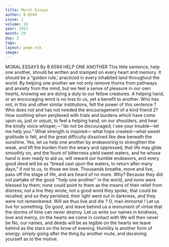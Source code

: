 ```yaml
---
title: Moral Essays
author: B-6594
issue: 1
volume: 10
year: 1913
month: 29
day: 2
tags:
layout: page.njk
image:
---
```

MORAL ESSAYS   By B 6594    HELP ONE ANOTHER    This little sentence, help one another, should be written and stamped on every heart and memory. It should be a “golden rule,’ practiced in every inhabited land throughout the world. By helping one another we not only remove thorns from pathways and anxiety from the mind, but we feel a sense of pleasure in our own hearts, knowing we are doing a duty to our fellow creatures. A helping hand, or an encouraging word is no loss to us, yet a benefit to another.    Who has not, in this and other similar institutions, felt the power of this sentence ? Who does not and has not needed the encouragement of a kind friend 2? How soothing when perplexed with trials and burdens which have come upon us, just or unjust, to feel a helping hand, on our shoulders, and hear the kindly voice whisper,—‘‘do not be discouraged; I see your trouble—let me help you.” What strength is inspired— what hope created—what sweet gratitude is felt, and the great difficulty dissolved like dew beneath the sunshine.    Yes, let us help one another by endeavoring to strengthen the weak, and lift the burden from the weary and oppressed, that life may glide smoothly on, and the fount of bitterness yield sweet waters, and he whose hand is ever ready to aid us, will reward our humble endeavors, and every good deed will be as “bread cast upon the waters, to return after many days,” if not to us, to those we love.    Thousands breathe, move and live, pass off the stage of life, and are heard of no more. Why? Because they did not partake of the good “‘help one another’’ in the world, and none were blessed by them; none could point to them as the means of their relief from distress; not a line they wrote, not a good word they spoke, that could be recalled; and so they perished; their light went out in darkness, and they were not remembered. Will we thus live and die ? O, man immortal ! Let us live for something. Do good, and leave behind us a monument of virtue that the storms of time can never destroy. Let us write our names in kindness, love and mercy, on the hearts we come in contact with We will then never be No, our names, and deeds will be as legible on the hearts we leave behind as the stars on the brow of evening.    Humility is another form of energy. simply going after the thing by another route, and deceiving yourself as to the motive. 


